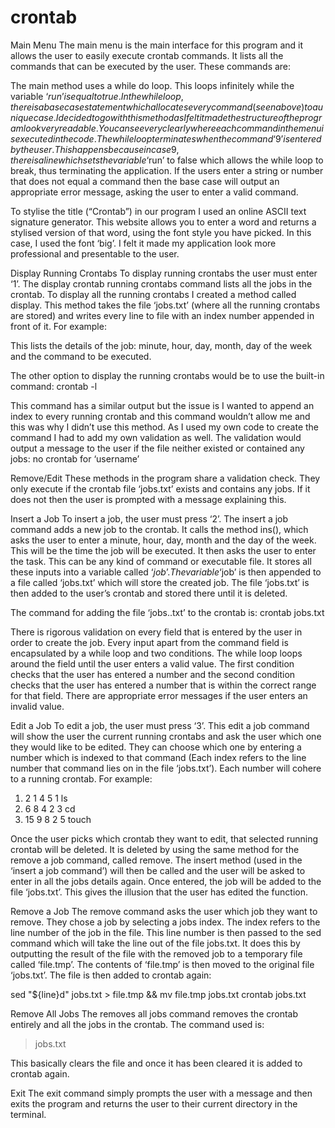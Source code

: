# crontab
Main Menu
The main menu is the main interface for this program and it allows the user to easily execute crontab commands. It lists all the commands that can be executed by the user. These commands are:


The main method uses a while do loop. This loops infinitely while the variable ‘$run’ is equal to true. In the while loop, there is a base case statement which allocates every command (seen above) to a unique case. I decided to go with this method as I felt it made the structure of the program look very readable. You can see very clearly where each command in the menu is executed in the code. The while loop terminates when the command ‘9’ is entered by the user. This happens because in case 9, there is a line which sets the variable ‘$run’ to false which allows the while loop to break, thus terminating the application. If the users enter a string or number that does not equal a command then the base case will output an appropriate error message, asking the user to enter a valid command.

To stylise the title (“Crontab”) in our program I used an online ASCII text signature generator. This website allows you to enter a word and returns a stylised version of that word, using the font style you have picked. In this case, I used the font ‘big’. I felt it made my application look more professional and presentable to the user. 

Display Running Crontabs
To display running crontabs the user must enter ‘1’. The display crontab running crontabs command lists all the jobs in the crontab. To display all the running crontabs I created a method called display. This method takes the file ‘jobs.txt’ (where all the running crontabs are stored) and writes every line to file with an index number appended in front of it. For example:

This lists the details of the job: minute, hour, day, month, day of the week and the command to be executed.

The other option to display the running crontabs would be to use the built-in command:
crontab -l

This command has a similar output but the issue is I wanted to append an index to every running crontab and this command wouldn’t allow me and this was why I didn’t use this method. As I used my own code to create the command I had to add my own validation as well. The validation would output a message to the user if the file neither existed or contained any jobs:
no crontab for ‘username’

Remove/Edit
These methods in the program share a validation check. They only execute if the crontab file ‘jobs.txt’ exists and contains any jobs. If it does not then the user is prompted with a message explaining this.

Insert a Job
To insert a job, the user must press ‘2’. The insert a job command adds a new job to the crontab. It calls the method ins(), which asks the user to enter a minute, hour, day, month and the day of the week. This will be the time the job will be executed. It then asks the user to enter the task. This can be any kind of command or executable file. It stores all these inputs into a variable called ‘$job’. The variable ‘$job’ is then appended to a file called ‘jobs.txt’ which will store the created job. The file ‘jobs.txt’ is then added to the user’s crontab and stored there until it is deleted.

The command for adding the file ‘jobs..txt’ to the crontab is:
crontab jobs.txt

There is rigorous validation on every field that is entered by the user in order to create the job. Every input apart from the command field is encapsulated by a while loop and two conditions. The while loop loops around the field until the user enters a valid value. The first condition checks that the user has entered a number and the second condition checks that the user has entered a number that is within the correct range for that field. There are appropriate error messages if the user enters an invalid value.


Edit a Job
To edit a job, the user must press ‘3’. This edit a job command will show the user the current running crontabs and ask the user which one they would like to be edited. They can choose which one by entering a number which is indexed to that command (Each index refers to the line number that command lies on in the file ‘jobs.txt’). Each number will cohere to a running crontab. For example:

1) 2 1 4 5 1 ls
2) 6 8 4 2 3 cd   	     
3) 15 9 8 2 5 touch

Once the user picks which crontab they want to edit, that selected running crontab will be deleted. It is deleted by using the same method for the remove a job command, called remove. The insert method (used in the ‘insert a job command’) will then be called and the user will be asked to enter in all the jobs details again. Once entered, the job will be added to the file ‘jobs.txt’. This gives the illusion that the user has edited the function.

Remove a Job
The remove command asks the user which job they want to remove. They chose a job by selecting a jobs index. The index refers to the line number of the job in the file. This line number is then passed to the sed command which will take the line out of the file jobs.txt. It does this by outputting the result of the file with the removed job to a temporary file called ‘file.tmp’. The contents of ‘file.tmp’ is then moved to the original file ‘jobs.txt’. The file is then added to crontab again:

sed "${line}d" jobs.txt > file.tmp && mv file.tmp jobs.txt
crontab jobs.txt

Remove All Jobs
The removes all jobs command removes the crontab entirely and all the jobs in the crontab. The command used is:

> jobs.txt

This basically clears the file and once it has been cleared it is added to crontab again.

Exit
The exit command simply prompts the user with a message and then exits the program and returns the user to their current directory in the terminal. 
